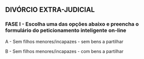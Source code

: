 ## DIVÓRCIO EXTRA-JUDICIAL
### FASE I - Escolha uma das opções abaixo e preencha o formulário do peticionamento inteligente on-line

A - Sem filhos menores/incapazes - sem bens a partilhar

B - Sem filhos menores/incapazes - com bens a partilhar
